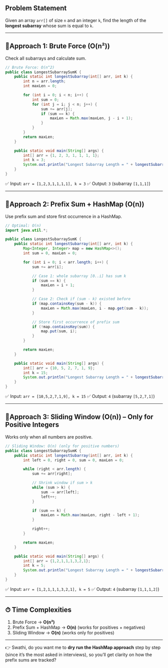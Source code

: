 ## Problem Statement

Given an array `arr[]` of size `n` and an integer `k`, find the length of the **longest subarray** whose sum is equal to `k`.

---

## 🔹Approach 1: Brute Force (O(n²))

Check all subarrays and calculate sum.

```java
// Brute Force: O(n^2)
public class LongestSubarraySumK {
    public static int longestSubarray(int[] arr, int k) {
        int n = arr.length;
        int maxLen = 0;

        for (int i = 0; i < n; i++) {
            int sum = 0;
            for (int j = i; j < n; j++) {
                sum += arr[j];
                if (sum == k) {
                    maxLen = Math.max(maxLen, j - i + 1);
                }
            }
        }
        return maxLen;
    }

    public static void main(String[] args) {
        int[] arr = {1, 2, 3, 1, 1, 1, 1};
        int k = 3;
        System.out.println("Longest Subarray Length = " + longestSubarray(arr, k));
    }
}
```

✅ Input: `arr = [1,2,3,1,1,1,1], k = 3`
✅ Output: `3` (subarray `[1,1,1]`)

---

## 🔹Approach 2: Prefix Sum + HashMap (O(n))

Use prefix sum and store first occurrence in a HashMap.

```java
// Optimal: O(n)
import java.util.*;

public class LongestSubarraySumK {
    public static int longestSubarray(int[] arr, int k) {
        Map<Integer, Integer> map = new HashMap<>();
        int sum = 0, maxLen = 0;

        for (int i = 0; i < arr.length; i++) {
            sum += arr[i];

            // Case 1: whole subarray [0..i] has sum k
            if (sum == k) {
                maxLen = i + 1;
            }

            // Case 2: Check if (sum - k) existed before
            if (map.containsKey(sum - k)) {
                maxLen = Math.max(maxLen, i - map.get(sum - k));
            }

            // Store first occurrence of prefix sum
            if (!map.containsKey(sum)) {
                map.put(sum, i);
            }
        }

        return maxLen;
    }

    public static void main(String[] args) {
        int[] arr = {10, 5, 2, 7, 1, 9};
        int k = 15;
        System.out.println("Longest Subarray Length = " + longestSubarray(arr, k));
    }
}
```

✅ Input: `arr = [10,5,2,7,1,9], k = 15`
✅ Output: `4` (subarray `[5,2,7,1]`)

---

## 🔹Approach 3: Sliding Window (O(n)) – Only for **Positive Integers**

Works only when all numbers are positive.

```java
// Sliding Window: O(n) (only for positive numbers)
public class LongestSubarraySumK {
    public static int longestSubarray(int[] arr, int k) {
        int left = 0, right = 0, sum = 0, maxLen = 0;

        while (right < arr.length) {
            sum += arr[right];

            // Shrink window if sum > k
            while (sum > k) {
                sum -= arr[left];
                left++;
            }

            if (sum == k) {
                maxLen = Math.max(maxLen, right - left + 1);
            }

            right++;
        }

        return maxLen;
    }

    public static void main(String[] args) {
        int[] arr = {1,2,1,1,1,3,2,1};
        int k = 5;
        System.out.println("Longest Subarray Length = " + longestSubarray(arr, k));
    }
}
```

✅ Input: `arr = [1,2,1,1,1,3,2,1], k = 5`
✅ Output: `4` (subarray `[1,1,1,2]`)

---

## ⏱ Time Complexities

1. Brute Force → **O(n²)**
2. Prefix Sum + HashMap → **O(n)** (works for positives + negatives)
3. Sliding Window → **O(n)** (works only for positives)

---

👉 Swathi, do you want me to **dry run the HashMap approach** step by step (since it’s the most asked in interviews), so you’ll get clarity on how the prefix sums are tracked?
